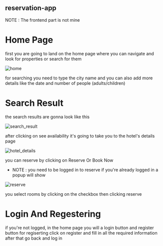 ## reservation-app
NOTE : The frontend part is not mine

# Home Page
first you are going to land on the home page where you can navigate and look for properties or search for them

![home](https://user-images.githubusercontent.com/44553489/199330862-4a2cb2f7-87e2-4289-b364-fd98d5a8b79d.png)

for searching you need to type the city name and you can also add more details like the date and number of people (adults/children)

# Search Result

the search results are gonna look like this

![search_result](https://user-images.githubusercontent.com/44553489/199331212-8cb910cd-f3aa-438f-88f5-b4646d9433fd.png)

after clicking on see availability it's going to take you to the hotel's details page 

![hotel_details](https://user-images.githubusercontent.com/44553489/199331334-2dc2143e-7d22-435d-aafa-ad6b03890960.png)

you can reserve by clicking on Reserve Or Book Now
- NOTE : you need to be logged in to reserve
if you're already logged in a popup will show

![reserve](https://user-images.githubusercontent.com/44553489/199331560-470ec2e0-6e61-4ab6-9223-2951f738da9d.png)

you select rooms by clicking on the checkbox then clicking reserve



# Login And Regestering 

if you're not logged, in the home page you will a login button and register button 
for regiserting click on register and fill in all the required information after that go back and log in 
